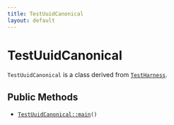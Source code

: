 ```yaml
---
title: TestUuidCanonical
layout: default
---
```


# TestUuidCanonical

<code>TestUuidCanonical</code> is a class derived from <code><a href="TestHarness">TestHarness</a></code>.

## Public Methods

* <code><a href="TestUuidCanonical%3A%3Amain">TestUuidCanonical::main</a>()</code>

